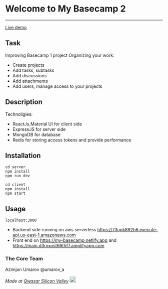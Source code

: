 # Welcome to My Basecamp 2
***

  <a href="https://main.d3rxxost66t5f7.amplifyapp.com"> Live demo </a>


## Task
Improving Basecamp 1 project
Organizing your work:
- Create projects
- Add tasks, subtasks
- Add discussions
- Add attachments
- Add users, manage access to your projects

## Description
Technoligies:
- ReactJs,Material UI  for client side
- ExpressJS for server side
- MongoDB for database
- Redis for storing access tokens and provide performance


## Installation
````
cd server
npm install
npm run dev
````
````
cd client
npm install
npm start
````


## Usage
````localhost:3000```` 
- Backend side running on aws serverless
https://73upk892h6.execute-api.us-east-1.amazonaws.com
- Front end on https://my-basecamp.netlify.app
and https://main.d3rxxost66t5f7.amplifyapp.com



### The Core Team
Azimjon Umarov @umarov_a

<span><i>Made at <a href='https://qwasar.io'>Qwasar Silicon Valley</a></i></span>
<span><img alt='Qwasar Silicon Valley Logo' src='https://storage.googleapis.com/qwasar-public/qwasar-logo_50x50.png' width='20px'></span>
